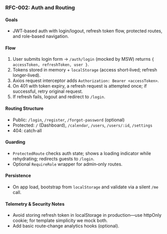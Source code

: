 ### RFC-002: Auth and Routing

#### Goals
- JWT-based auth with login/logout, refresh token flow, protected routes, and role-based navigation.

#### Flow
1. User submits login form → `/auth/login` (mocked by MSW) returns `{ accessToken, refreshToken, user }`.
2. Tokens stored in memory + `localStorage` (access short‑lived; refresh longer‑lived).
3. Axios request interceptor adds `Authorization: Bearer <accessToken>`.
4. On 401 with token expiry, a refresh request is attempted once; if successful, retry original request.
5. If refresh fails, logout and redirect to `/login`.

#### Routing Structure
- Public: `/login`, `/register`, `/forgot-password` (optional)
- Protected: `/` (Dashboard), `/calendar`, `/users`, `/users/:id`, `/settings`
- 404: catch‑all

#### Guarding
- `ProtectedRoute` checks auth state; shows a loading indicator while rehydrating; redirects guests to `/login`.
- Optional `RequireRole` wrapper for admin‑only routes.

#### Persistence
- On app load, bootstrap from `localStorage` and validate via a silent `/me` call.

#### Telemetry & Security Notes
- Avoid storing refresh token in localStorage in production—use httpOnly cookie; for template simplicity we mock both.
- Add basic route‑change analytics hooks (optional).


